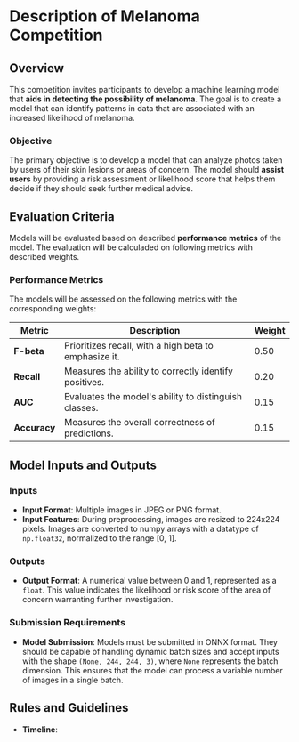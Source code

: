 # Description of Melanoma Competition

## Overview
This competition invites participants to develop a machine learning model that **aids in detecting the possibility of melanoma**. The goal is to create a model that can identify patterns in data that are associated with an increased likelihood of melanoma.

### Objective
The primary objective is to develop a model that can analyze photos taken by users of their skin lesions or areas of concern. 
The model should **assist users** by providing a risk assessment or likelihood score that helps them decide if they should seek further medical advice.



## Evaluation Criteria
Models will be evaluated based on described **performance metrics** of the model.
The evaluation will be calculaded on following metrics with described weights.

### Performance Metrics

 The models will be assessed on the following metrics with the corresponding weights:

| **Metric**  | **Description**                                       | **Weight** |
|-------------|-------------------------------------------------------|------------|
| **F-beta**  | Prioritizes recall, with a high beta to emphasize it. | 0.50       |
| **Recall**  | Measures the ability to correctly identify positives. | 0.20       |
| **AUC**     | Evaluates the model's ability to distinguish classes. | 0.15       |
| **Accuracy**| Measures the overall correctness of predictions.      | 0.15       |


## Model Inputs and Outputs

### Inputs
- **Input Format**: Multiple images in JPEG or PNG format.
- **Input Features**: During preprocessing, images are resized to 224x224 pixels. Images are converted to numpy arrays with a datatype of `np.float32`, normalized to the range [0, 1].

### Outputs
- **Output Format**: A numerical value between 0 and 1, represented as a `float`. This value indicates the likelihood or risk score of the area of concern warranting further investigation.

### Submission Requirements
- **Model Submission**: Models must be submitted in ONNX format. They should be capable of handling dynamic batch sizes and accept inputs with the shape `(None, 244, 244, 3)`, where `None` represents the batch dimension. This ensures that the model can process a variable number of images in a single batch.


## Rules and Guidelines

- **Timeline**: 